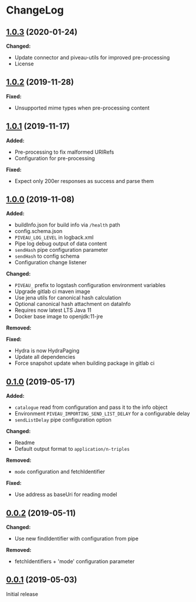 # ChangeLog

## [1.0.3](https://gitlab.fokus.fraunhofer.de/viaduct/piveau-importing-rdf/tags/1.0.3) (2020-01-24)

**Changed:**
* Update connector and piveau-utils for improved pre-processing
* License

## [1.0.2](https://gitlab.fokus.fraunhofer.de/viaduct/piveau-importing-rdf/tags/1.0.2) (2019-11-28)

**Fixed:**
* Unsupported mime types when pre-processing content

## [1.0.1](https://gitlab.fokus.fraunhofer.de/viaduct/piveau-importing-rdf/tags/1.0.1) (2019-11-17)

**Added:**
* Pre-processing to fix malformed URIRefs
* Configuration for pre-processing

**Fixed:**
* Expect only 200er responses as success and parse them

## [1.0.0](https://gitlab.fokus.fraunhofer.de/viaduct/piveau-importing-rdf/tags/1.0.0) (2019-11-08)

**Added:**
* buildInfo.json for build info via `/health` path
* config.schema.json
* `PIVEAU_LOG_LEVEL` in logback.xml
* Pipe log debug output of data content
* `sendHash` pipe configuration parameter
* `sendHash` to config schema
* Configuration change listener
   
**Changed:**
* `PIVEAU_` prefix to logstash configuration environment variables
* Upgrade gitlab ci maven image
* Use jena utils for canonical hash calculation
* Optional canonical hash attachment on dataInfo
* Requires now latest LTS Java 11
* Docker base image to openjdk:11-jre

**Removed:**

**Fixed:**
* Hydra is now HydraPaging
* Update all dependencies
* Force snapshot update when building package in gitlab ci

## [0.1.0](https://gitlab.fokus.fraunhofer.de/viaduct/piveau-importing-rdf/tags/0.1.0) (2019-05-17)

**Added:**
* `catalogue` read from configuration and pass it to the info object
* Environment `PIVEAU_IMPORTING_SEND_LIST_DELAY` for a configurable delay
* `sendListDelay` pipe configuration option

**Changed:**
* Readme
* Default output format to `application/n-triples`

**Removed:**
* `mode` configuration and fetchIdentifier

**Fixed:**
* Use address as baseUri for reading model

## [0.0.2](https://gitlab.fokus.fraunhofer.de/viaduct/piveau-importing-rdf/tags/0.0.2) (2019-05-11)

**Changed:**
* Use new findIdentifier with configuration from pipe

**Removed:**
* fetchIdentifiers + 'mode' configuration parameter

## [0.0.1](https://gitlab.fokus.fraunhofer.de/viaduct/piveau-importing-rdf/tags/0.0.1) (2019-05-03)
Initial release